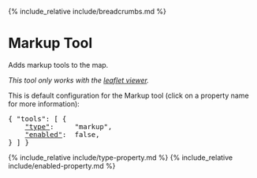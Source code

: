 {% include_relative include/breadcrumbs.md %}

# Markup Tool

Adds markup tools to the map.

*This tool only works with the [leaflet viewer](#type-viewer).*

This is default configuration for the Markup tool (click on a property name for more information):
<pre>
{ "tools": [ {
    <a href="#type-property"        >"type"</a>:     "markup",
    <a href="#enabled-property"     >"enabled"</a>:  false,
} ] }
</pre>

{% include_relative include/type-property.md %}
{% include_relative include/enabled-property.md %}

